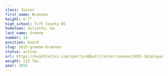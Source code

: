 ```yaml
---
class: Junior
first_name: Brannen
height: 6'7"
high_school: Tift County HS
hometown: Juliette, Ga.
last_name: Greene
number: 14
position: Guard
slug: 2015-greene-brannen
status: active
url: https://kuathletics.com/sports/mbball/roster/season/2015-16/player/brannen-greene/
weight: 215 lbs.
year: 2015
---
```


